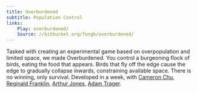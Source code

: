 ```yaml
---
title: Overburdened
subtitle: Population Control
links:
    Play: overburdened/
    Source: //bitbucket.org/fungk/overburdened/
---
```

Tasked with creating an experimental game based on overpopulation and limited space, we made Overburdened. You control a burgeoning flock of birds, eating the food that appears. Birds that fly off the edge cause the edge to gradually collapse inwards, constraining available space. There is no winning, only survival. Developed in a week, with [Cameron Chu](), [Reginald Franklin](//reggame.weebly.com/), [Arthur Jones](//arthurjonesportfolio.weebly.com/), [Adam Trager](//www.adamtrager.com/).
